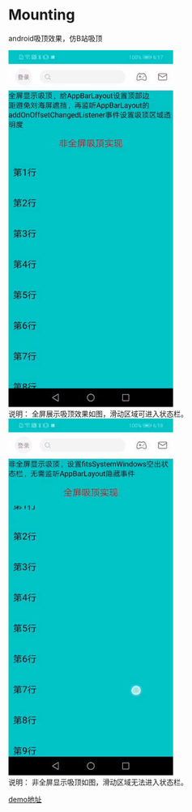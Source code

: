 # Mounting
android吸顶效果，仿B站吸顶

![image](https://raw.githubusercontent.com/commitqdy/Mounting/main/imgmd/full.gif)  
说明：
全屏展示吸顶效果如图，滑动区域可进入状态栏。  
![image](https://raw.githubusercontent.com/commitqdy/Mounting/main/imgmd/half.gif)  
说明：
非全屏显示吸顶如图，滑动区域无法进入状态栏。  

[demo地址](https://raw.githubusercontent.com/commitqdy/Mounting/main/imgmd/full.gif)
